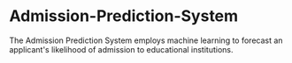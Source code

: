 # Admission-Prediction-System
The Admission Prediction System employs machine learning to forecast an applicant's likelihood of admission to educational institutions.
